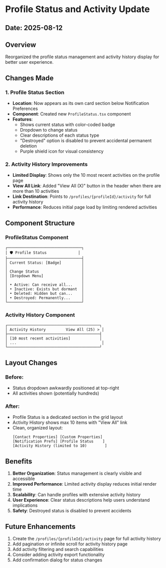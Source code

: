 # Profile Status and Activity Update

## Date: 2025-08-12

## Overview
Reorganized the profile status management and activity history display for better user experience.

## Changes Made

### 1. Profile Status Section
- **Location**: Now appears as its own card section below Notification Preferences
- **Component**: Created new `ProfileStatus.tsx` component
- **Features**:
  - Shows current status with color-coded badge
  - Dropdown to change status
  - Clear descriptions of each status type
  - "Destroyed" option is disabled to prevent accidental permanent deletion
  - Purple shield icon for visual consistency

### 2. Activity History Improvements
- **Limited Display**: Shows only the 10 most recent activities on the profile page
- **View All Link**: Added "View All (X)" button in the header when there are more than 10 activities
- **Link Destination**: Points to `/profiles/{profileId}/activity` for full activity history
- **Performance**: Reduces initial page load by limiting rendered activities

## Component Structure

### ProfileStatus Component
```
┌─────────────────────────────────┐
│ 🛡️ Profile Status              │
├─────────────────────────────────┤
│ Current Status: [Badge]         │
│                                 │
│ Change Status                   │
│ [Dropdown Menu]                 │
│                                 │
│ • Active: Can receive all...    │
│ • Inactive: Exists but dormant  │
│ • Deleted: Hidden but can...    │
│ • Destroyed: Permanently...     │
└─────────────────────────────────┘
```

### Activity History Component
```
┌─────────────────────────────────────────┐
│ Activity History         View All (25) > │
├─────────────────────────────────────────┤
│ [10 most recent activities]             │
│ ...                                      │
└─────────────────────────────────────────┘
```

## Layout Changes

### Before:
- Status dropdown awkwardly positioned at top-right
- All activities shown (potentially hundreds)

### After:
- Profile Status is a dedicated section in the grid layout
- Activity History shows max 10 items with "View All" link
- Clean, organized layout:
  ```
  [Contact Properties] [Custom Properties]
  [Notification Prefs] [Profile Status    ]
  [Activity History (limited to 10)        ]
  ```

## Benefits

1. **Better Organization**: Status management is clearly visible and accessible
2. **Improved Performance**: Limited activity display reduces initial render time
3. **Scalability**: Can handle profiles with extensive activity history
4. **User Experience**: Clear status descriptions help users understand implications
5. **Safety**: Destroyed status is disabled to prevent accidents

## Future Enhancements

1. Create the `/profiles/{profileId}/activity` page for full activity history
2. Add pagination or infinite scroll for activity history page
3. Add activity filtering and search capabilities
4. Consider adding activity export functionality
5. Add confirmation dialog for status changes





